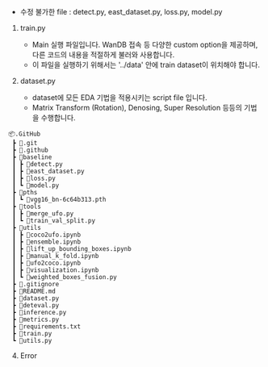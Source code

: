 - 수정 불가한 file : detect.py, east_dataset.py, loss.py, model.py

1. train.py
    - Main 실행 파일입니다. WanDB 접속 등 다양한 custom option을 제공하며, 다른 코드의 내용을 적절하게 불러와 사용합니다.
    - 이 파일을 실행하기 위해서는 '../data' 안에 train dataset이 위치해야 합니다.

2. dataset.py
    - dataset에 모든 EDA 기법을 적용시키는 script file 입니다.
    - Matrix Transform (Rotation), Denosing, Super Resolution 등등의 기법을 수행합니다.


```
📦.GitHub
 ┣ 📂.git
 ┣ 📂.github
 ┣ 📂baseline
 ┃ ┣ 📜detect.py
 ┃ ┣ 📜east_dataset.py
 ┃ ┣ 📜loss.py
 ┃ ┗ 📜model.py
 ┣ 📂pths
 ┃ ┗ 📜vgg16_bn-6c64b313.pth
 ┣ 📂tools
 ┃ ┣ 📜merge_ufo.py
 ┃ ┗ 📜train_val_split.py
 ┣ 📂utils
 ┃ ┣ 📜coco2ufo.ipynb
 ┃ ┣ 📜ensemble.ipynb
 ┃ ┣ 📜lift_up_bounding_boxes.ipynb
 ┃ ┣ 📜manual_k_fold.ipynb
 ┃ ┣ 📜ufo2coco.ipynb
 ┃ ┣ 📜visualization.ipynb
 ┃ ┗ 📜weighted_boxes_fusion.py
 ┣ 📜.gitignore
 ┣ 📜README.md
 ┣ 📜dataset.py
 ┣ 📜deteval.py
 ┣ 📜inference.py
 ┣ 📜metrics.py
 ┣ 📜requirements.txt
 ┣ 📜train.py
 ┗ 📜utils.py
```

4. Error
```

```
